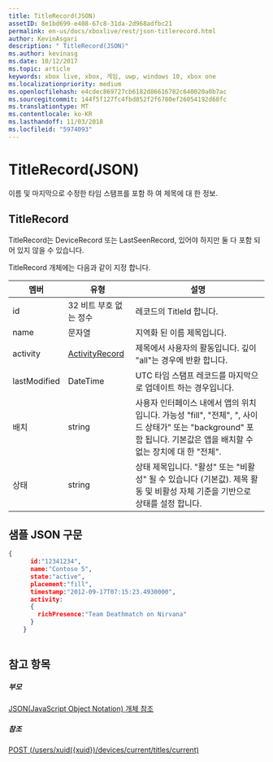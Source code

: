 ```yaml
---
title: TitleRecord(JSON)
assetID: 8e1bd699-e408-67c8-31da-2d968adfbc21
permalink: en-us/docs/xboxlive/rest/json-titlerecord.html
author: KevinAsgari
description: " TitleRecord(JSON)"
ms.author: kevinasg
ms.date: 10/12/2017
ms.topic: article
keywords: xbox live, xbox, 게임, uwp, windows 10, xbox one
ms.localizationpriority: medium
ms.openlocfilehash: e4cdec869727cb6182d86616782c640020a0b7ac
ms.sourcegitcommit: 144f5f127fc4fbd852f2f6780ef26054192d68fc
ms.translationtype: MT
ms.contentlocale: ko-KR
ms.lasthandoff: 11/03/2018
ms.locfileid: "5974093"
---
```

# <a name="titlerecord-json"></a>TitleRecord(JSON)
이름 및 마지막으로 수정한 타임 스탬프를 포함 하 여 제목에 대 한 정보. 
<a id="ID4EN"></a>

 
## <a name="titlerecord"></a>TitleRecord
 
TitleRecord는 DeviceRecord 또는 LastSeenRecord, 있어야 하지만 둘 다 포함 되어 있지 않을 수 있습니다.
 
TitleRecord 개체에는 다음과 같이 지정 합니다.
 
| 멤버| 유형| 설명| 
| --- | --- | --- | 
| id| 32 비트 부호 없는 정수| 레코드의 TitleId 합니다.| 
| name| 문자열| 지역화 된 이름 제목입니다.| 
| activity| [ActivityRecord](json-activityrecord.md)| 제목에서 사용자의 활동입니다. 깊이 "all"는 경우에 반환 합니다.| 
| lastModified| DateTime| UTC 타임 스탬프 레코드를 마지막으로 업데이트 하는 경우입니다.| 
| 배치| string| 사용자 인터페이스 내에서 앱의 위치입니다. 가능성 "fill", "전체", ", 사이드 상태가" 또는 "background" 포함 됩니다. 기본값은 앱을 배치할 수 없는 장치에 대 한 "전체".| 
| 상태| string| 상태 제목입니다. "활성" 또는 "비활성" 될 수 있습니다 (기본값). 제목 활동 및 비활성 자체 기준을 기반으로 상태를 설정 합니다.| 
  
<a id="ID4E6C"></a>

 
## <a name="sample-json-syntax"></a>샘플 JSON 구문
 

```json
{
      id:"12341234",
      name:"Contoso 5",
      state:"active",
      placement:"fill",
      timestamp:"2012-09-17T07:15:23.4930000",
      activity:
      {
        richPresence:"Team Deathmatch on Nirvana"
      }
    }
    
```

  
<a id="ID4EID"></a>

 
## <a name="see-also"></a>참고 항목
 
<a id="ID4EKD"></a>

 
##### <a name="parent"></a>부모 

[JSON(JavaScript Object Notation) 개체 참조](atoc-xboxlivews-reference-json.md)

  
<a id="ID4EUD"></a>

 
##### <a name="reference"></a>참조 

[POST (/users/xuid({xuid})/devices/current/titles/current)](../uri/presence/uri-usersxuiddevicescurrenttitlescurrentpost.md)

   